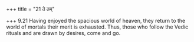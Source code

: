 +++
title = "21 ते तम्"

+++
9.21 Having enjoyed the spacious world of heaven, they return to the
world of mortals their merit is exhausted. Thus, those who follow the
Vedic rituals and are drawn by desires, come and go.
